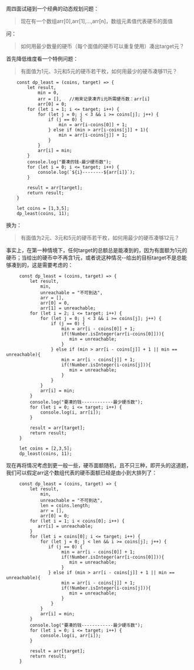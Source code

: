 周四面试碰到一个经典的动态规划问题：
>现在有一个数组arr[0],arr[1],...,arr[n]，数组元素值代表硬币的面值

问：
>如何用最少数量的硬币（每个面值的硬币可以重复使用）凑出target元？


首先降低维度看一个特例问题：

>有面值为1元、3元和5元的硬币若干枚，如何用最少的硬币凑够11元？

        const dp_least = (coins, target) => {
            let result,
                min = 0,
                arr = [],	//用来记录凑齐i元所需硬币数：arr[i]
                arr[0] = 0;
            for (let i = 1; i <= target; i++) {
                for (let j = 0; j < 3 && i >= coins[j]; j++) {
                    if (j == 0) {
                        min = arr[i-coins[0]] + 1;
                    } else if (min > arr[i-coins[j]] + 1){
                        min = arr[i-coins[j]] + 1;
                    }
                }
                arr[i] = min;
            }
            console.log("要凑的钱-最少硬币数");
            for (let i = 0; i <= target; i++) {
                console.log(`${i}--------${arr[i]}`);
            }
 
            result = arr[target];
            return result;
        }

        let coins = [1,3,5];
        dp_least(coins, 11);
        
 换为：
 >有面值为2元、3元和5元的硬币若干枚，如何用最少的硬币凑够12元？
 
 事实上，在第一种情境下，任何target的总额总是能凑到的，因为有面额为1元的硬币；当给出的硬币中不再含1元，或者说这种情况--给出的目标target不是总能够凑到的，这是需要考虑的：
 
         const dp_least = (coins, target) => {
             let result,
                 min,
                 unreachable = "不可到达",
                 arr = [],
                 arr[0] = 0,
                 arr[1] = unreachable;
             for (let i = 2; i <= target; i++) {
                 for (let j = 0; j < 3 && i >= coins[j]; j++) {
                     if (j == 0) {
                         min = arr[i - coins[0]] + 1;
                         if(!Number.isInteger(arr[i-coins[0]])){
                            min = unreachable;
                         }
                     } else if (min > arr[i - coins[j]] + 1 || min == unreachable){
                         min = arr[i - coins[j]] + 1;
                         if(!Number.isInteger(i-coins[j])){
                            min = unreachable;
                         }
                     }
                 }
                 arr[i] = min;
             }
             console.log("要凑的钱------------最少硬币数");
             for (let i = 0; i <= target; i++) {
                 console.log(i, arr[i]);
             }
  
             result = arr[target];
             return result;
         }
 
         let coins = [2,3,5];
         dp_least(coins, 11);

现在再将情况考虑到更一般一些，硬币面额随机，且不只三种，即开头的这道题，我们可以假定arr这个数组代表的硬币面额已经是由小到大排列了：

         const dp_least = (coins, target) => {
             let result,
                 min,
                 unreachable = "不可到达",
                 len = coins.length;
                 arr = [],
                 arr[0] = 0;
             for (let i = 1; i < coins[0]; i++) {
                arr[i] = unreachable;
             }
             for (let i = coins[0]; i <= target; i++) {
                 for (let j = 0; j < len && i >= coins[j]; j++) {
                    if (j == 0) {
                         min = arr[i - coins[0]] + 1;
                         if(!Number.isInteger(arr[i-coins[0]])){
                            min = unreachable;
                         }
                    } else if (min > arr[i - coins[j]] + 1 || min == unreachable){
                         min = arr[i - coins[j]] + 1;
                         if(!Number.isInteger(i-coins[j])){
                            min = unreachable;
                         }
                     }
                 }
                 arr[i] = min;
             }
             console.log("要凑的钱------------最少硬币数");
             for (let i = 0; i <= target; i++) {
                 console.log(i, arr[i]);
             }
  
             result = arr[target];
             return result;
         }
